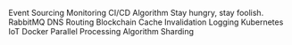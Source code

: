 Event Sourcing Monitoring CI/CD Algorithm Stay hungry, stay foolish. RabbitMQ DNS Routing Blockchain Cache Invalidation
Logging Kubernetes IoT Docker Parallel Processing Algorithm Sharding
